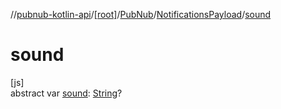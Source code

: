 //[pubnub-kotlin-api](../../../../index.md)/[[root]](../../index.md)/[PubNub](../index.md)/[NotificationsPayload](index.md)/[sound](sound.md)

# sound

[js]\
abstract var [sound](sound.md): [String](https://kotlinlang.org/api/latest/jvm/stdlib/kotlin/-string/index.html)?
